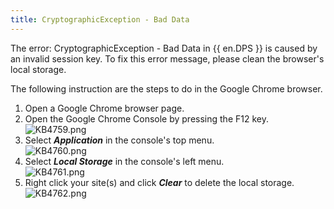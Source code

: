 ```yaml
---
title: CryptographicException - Bad Data
---
```

The error: CryptographicException - Bad Data in {{ en.DPS }} is caused by an invalid session key. To fix this error message, please clean the browser's local storage.  

The following instruction are the steps to do in the Google Chrome browser.

1. Open a Google Chrome browser page.
2. Open the Google Chrome Console by pressing the F12 key.  
![KB4759.png](/img/en/kb/KB4759.png)
1. Select ***Application*** in the console's top menu.  
![KB4760.png](/img/en/kb/KB4760.png)
1. Select ***Local Storage*** in the console's left menu.  
![KB4761.png](/img/en/kb/KB4761.png)
1. Right click your site(s) and click ***Clear*** to delete the local storage.  
![KB4762.png](/img/en/kb/KB4762.png)
